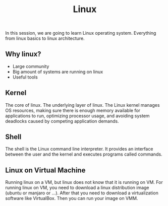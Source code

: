 <h1 align="center">
  Linux
</h1>

<br />

In this session, we are going to learn Linux operating system. Everything from linux basics 
to linux architecture.

## Why linux?

- Large community
- Big amount of systems are running on linux
- Useful tools

## Kernel

The core of linux. The underlying layer of linux. 
The Linux kernel manages OS resources, making sure there is enough memory 
available for applications to run, optimizing processor usage, and avoiding 
system deadlocks caused by competing application demands.

## Shell

The shell is the Linux command line interpreter. 
It provides an interface between the user and the kernel and executes programs called commands.

## Linux on Virtual Machine

Running linux on a VM, but linux does not know that it is running on VM.
For running linux on VM, you need to download a linux distribution image (ubuntu or manjaro or ...).
After that you need to download a virtualization software like VirtualBox. 
Then you can run your image on VMM.